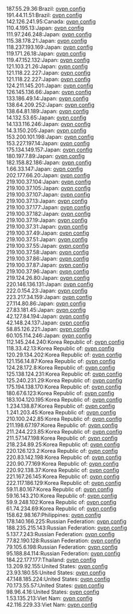 187.55.29.36:Brazil: [ovpn config](vpn/187_55_29_36.ovpn)  
191.44.11.51:Brazil: [ovpn config](vpn/191_44_11_51.ovpn)  
142.126.241.95:Canada: [ovpn config](vpn/142_126_241_95.ovpn)  
110.4.195.13:Japan: [ovpn config](vpn/110_4_195_13.ovpn)  
111.97.246.248:Japan: [ovpn config](vpn/111_97_246_248.ovpn)  
115.38.178.21:Japan: [ovpn config](vpn/115_38_178_21.ovpn)  
118.237.193.169:Japan: [ovpn config](vpn/118_237_193_169.ovpn)  
119.171.26.18:Japan: [ovpn config](vpn/119_171_26_18.ovpn)  
119.47.152.132:Japan: [ovpn config](vpn/119_47_152_132.ovpn)  
121.103.21.26:Japan: [ovpn config](vpn/121_103_21_26.ovpn)  
121.118.22.227:Japan: [ovpn config](vpn/121_118_22_227.ovpn)  
121.118.22.227:Japan: [ovpn config](vpn/121_118_22_227.ovpn)  
124.211.145.201:Japan: [ovpn config](vpn/124_211_145_201.ovpn)  
126.145.136.66:Japan: [ovpn config](vpn/126_145_136_66.ovpn)  
133.186.49.14:Japan: [ovpn config](vpn/133_186_49_14.ovpn)  
138.64.209.252:Japan: [ovpn config](vpn/138_64_209_252.ovpn)  
138.64.81.189:Japan: [ovpn config](vpn/138_64_81_189.ovpn)  
14.132.53.65:Japan: [ovpn config](vpn/14_132_53_65.ovpn)  
14.133.116.246:Japan: [ovpn config](vpn/14_133_116_246.ovpn)  
14.3.150.205:Japan: [ovpn config](vpn/14_3_150_205.ovpn)  
153.200.101.198:Japan: [ovpn config](vpn/153_200_101_198.ovpn)  
153.227.197.14:Japan: [ovpn config](vpn/153_227_197_14.ovpn)  
175.134.149.157:Japan: [ovpn config](vpn/175_134_149_157.ovpn)  
180.197.7.89:Japan: [ovpn config](vpn/180_197_7_89.ovpn)  
182.158.82.186:Japan: [ovpn config](vpn/182_158_82_186.ovpn)  
1.66.33.147:Japan: [ovpn config](vpn/1_66_33_147.ovpn)  
202.177.66.20:Japan: [ovpn config](vpn/202_177_66_20.ovpn)  
219.100.37.104:Japan: [ovpn config](vpn/219_100_37_104.ovpn)  
219.100.37.105:Japan: [ovpn config](vpn/219_100_37_105.ovpn)  
219.100.37.107:Japan: [ovpn config](vpn/219_100_37_107.ovpn)  
219.100.37.13:Japan: [ovpn config](vpn/219_100_37_13.ovpn)  
219.100.37.177:Japan: [ovpn config](vpn/219_100_37_177.ovpn)  
219.100.37.182:Japan: [ovpn config](vpn/219_100_37_182.ovpn)  
219.100.37.19:Japan: [ovpn config](vpn/219_100_37_19.ovpn)  
219.100.37.31:Japan: [ovpn config](vpn/219_100_37_31.ovpn)  
219.100.37.49:Japan: [ovpn config](vpn/219_100_37_49.ovpn)  
219.100.37.51:Japan: [ovpn config](vpn/219_100_37_51.ovpn)  
219.100.37.55:Japan: [ovpn config](vpn/219_100_37_55.ovpn)  
219.100.37.58:Japan: [ovpn config](vpn/219_100_37_58.ovpn)  
219.100.37.86:Japan: [ovpn config](vpn/219_100_37_86.ovpn)  
219.100.37.87:Japan: [ovpn config](vpn/219_100_37_87.ovpn)  
219.100.37.96:Japan: [ovpn config](vpn/219_100_37_96.ovpn)  
219.124.26.80:Japan: [ovpn config](vpn/219_124_26_80.ovpn)  
220.146.136.131:Japan: [ovpn config](vpn/220_146_136_131.ovpn)  
222.0.154.23:Japan: [ovpn config](vpn/222_0_154_23.ovpn)  
223.217.34.159:Japan: [ovpn config](vpn/223_217_34_159.ovpn)  
27.114.80.86:Japan: [ovpn config](vpn/27_114_80_86.ovpn)  
27.83.181.45:Japan: [ovpn config](vpn/27_83_181_45.ovpn)  
42.127.84.194:Japan: [ovpn config](vpn/42_127_84_194.ovpn)  
42.148.24.137:Japan: [ovpn config](vpn/42_148_24_137.ovpn)  
58.85.126.221:Japan: [ovpn config](vpn/58_85_126_221.ovpn)  
60.105.114.246:Japan: [ovpn config](vpn/60_105_114_246.ovpn)  
112.145.244.240:Korea Republic of: [ovpn config](vpn/112_145_244_240.ovpn)  
118.33.42.13:Korea Republic of: [ovpn config](vpn/118_33_42_13.ovpn)  
120.29.134.202:Korea Republic of: [ovpn config](vpn/120_29_134_202.ovpn)  
121.156.14.87:Korea Republic of: [ovpn config](vpn/121_156_14_87.ovpn)  
124.28.172.8:Korea Republic of: [ovpn config](vpn/124_28_172_8.ovpn)  
125.138.124.231:Korea Republic of: [ovpn config](vpn/125_138_124_231.ovpn)  
125.240.231.29:Korea Republic of: [ovpn config](vpn/125_240_231_29.ovpn)  
175.194.138.170:Korea Republic of: [ovpn config](vpn/175_194_138_170.ovpn)  
180.67.6.123:Korea Republic of: [ovpn config](vpn/180_67_6_123.ovpn)  
183.104.120.195:Korea Republic of: [ovpn config](vpn/183_104_120_195.ovpn)  
1.234.138.87:Korea Republic of: [ovpn config](vpn/1_234_138_87.ovpn)  
1.241.203.45:Korea Republic of: [ovpn config](vpn/1_241_203_45.ovpn)  
210.100.242.85:Korea Republic of: [ovpn config](vpn/210_100_242_85.ovpn)  
211.198.67.197:Korea Republic of: [ovpn config](vpn/211_198_67_197.ovpn)  
211.244.223.85:Korea Republic of: [ovpn config](vpn/211_244_223_85.ovpn)  
211.57.147.198:Korea Republic of: [ovpn config](vpn/211_57_147_198.ovpn)  
218.234.89.25:Korea Republic of: [ovpn config](vpn/218_234_89_25.ovpn)  
220.126.123.2:Korea Republic of: [ovpn config](vpn/220_126_123_2.ovpn)  
220.83.142.198:Korea Republic of: [ovpn config](vpn/220_83_142_198.ovpn)  
220.90.77.169:Korea Republic of: [ovpn config](vpn/220_90_77_169.ovpn)  
220.92.138.37:Korea Republic of: [ovpn config](vpn/220_92_138_37.ovpn)  
221.167.26.145:Korea Republic of: [ovpn config](vpn/221_167_26_145.ovpn)  
222.117.186.129:Korea Republic of: [ovpn config](vpn/222_117_186_129.ovpn)  
59.11.80.167:Korea Republic of: [ovpn config](vpn/59_11_80_167.ovpn)  
59.16.143.210:Korea Republic of: [ovpn config](vpn/59_16_143_210.ovpn)  
59.9.248.102:Korea Republic of: [ovpn config](vpn/59_9_248_102.ovpn)  
61.74.234.69:Korea Republic of: [ovpn config](vpn/61_74_234_69.ovpn)  
158.62.98.167:Philippines: [ovpn config](vpn/158_62_98_167.ovpn)  
178.140.166.225:Russian Federation: [ovpn config](vpn/178_140_166_225.ovpn)  
188.235.215.143:Russian Federation: [ovpn config](vpn/188_235_215_143.ovpn)  
5.137.7.243:Russian Federation: [ovpn config](vpn/5_137_7_243.ovpn)  
77.82.190.128:Russian Federation: [ovpn config](vpn/77_82_190_128.ovpn)  
79.105.6.198:Russian Federation: [ovpn config](vpn/79_105_6_198.ovpn)  
95.188.84.114:Russian Federation: [ovpn config](vpn/95_188_84_114.ovpn)  
184.22.177.177:Thailand: [ovpn config](vpn/184_22_177_177.ovpn)  
13.209.92.155:United States: [ovpn config](vpn/13_209_92_155.ovpn)  
23.93.180.55:United States: [ovpn config](vpn/23_93_180_55.ovpn)  
47.148.185.224:United States: [ovpn config](vpn/47_148_185_224.ovpn)  
70.173.55.57:United States: [ovpn config](vpn/70_173_55_57.ovpn)  
98.96.4.16:United States: [ovpn config](vpn/98_96_4_16.ovpn)  
1.53.135.213:Viet Nam: [ovpn config](vpn/1_53_135_213.ovpn)  
42.116.229.33:Viet Nam: [ovpn config](vpn/42_116_229_33.ovpn)  
